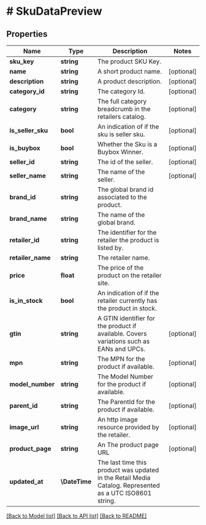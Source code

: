 # # SkuDataPreview

## Properties

Name | Type | Description | Notes
------------ | ------------- | ------------- | -------------
**sku_key** | **string** | The product SKU Key. |
**name** | **string** | A short product name. | [optional]
**description** | **string** | A product description. | [optional]
**category_id** | **string** | The category Id. | [optional]
**category** | **string** | The full category breadcrumb in the retailers catalog. | [optional]
**is_seller_sku** | **bool** | An indication of if the sku is seller sku. | [optional]
**is_buybox** | **bool** | Whether the Sku is a Buybox Winner. | [optional]
**seller_id** | **string** | The id of the seller. | [optional]
**seller_name** | **string** | The name of the seller. | [optional]
**brand_id** | **string** | The global brand id associated to the product. |
**brand_name** | **string** | The name of the global brand. |
**retailer_id** | **string** | The identifier for the retailer the product is listed by. |
**retailer_name** | **string** | The retailer name. |
**price** | **float** | The price of the product on the retailer site. |
**is_in_stock** | **bool** | An indication of if the retailer currently has the product in stock. |
**gtin** | **string** | A GTIN identifier for the product if available. Covers variations such as EANs and UPCs. | [optional]
**mpn** | **string** | The MPN for the product if available. | [optional]
**model_number** | **string** | The Model Number for the product if available. | [optional]
**parent_id** | **string** | The ParentId for the product if available. | [optional]
**image_url** | **string** | An http image resource provided by the retailer. | [optional]
**product_page** | **string** | An The product page URL | [optional]
**updated_at** | **\DateTime** | The last time this product was updated in the Retail Media Catalog. Represented as a UTC ISO8601 string. |

[[Back to Model list]](../../README.md#models) [[Back to API list]](../../README.md#endpoints) [[Back to README]](../../README.md)
